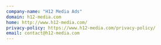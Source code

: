 ```yaml
---
company-name: "H12 Media Ads"
domain: h12-media.com
home: http://www.h12-media.com/
privacy-policy: https://www.h12-media.com/privacy-policy/
email: contact@h12-media.com
---
```




